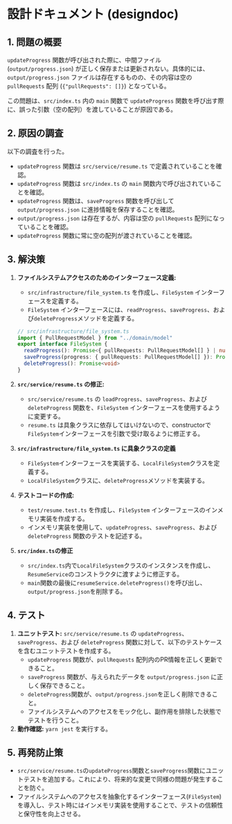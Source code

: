 # 設計ドキュメント (designdoc)

## 1. 問題の概要

`updateProgress` 関数が呼び出された際に、中間ファイル (`output/progress.json`) が正しく保存または更新されない。具体的には、`output/progress.json` ファイルは存在するものの、その内容は空の `pullRequests` 配列 (`{"pullRequests": []}`) となっている。

この問題は、`src/index.ts` 内の `main` 関数で `updateProgress` 関数を呼び出す際に、誤った引数（空の配列）を渡していることが原因である。

## 2. 原因の調査

以下の調査を行った。

*   `updateProgress` 関数は `src/service/resume.ts` で定義されていることを確認。
*   `updateProgress` 関数は `src/index.ts` の `main` 関数内で呼び出されていることを確認。
*   `updateProgress` 関数は、`saveProgress` 関数を呼び出して `output/progress.json` に進捗情報を保存することを確認。
*   `output/progress.json` は存在するが、内容は空の `pullRequests` 配列になっていることを確認。
*   `updateProgress` 関数に常に空の配列が渡されていることを確認。

## 3. 解決策

1.  **ファイルシステムアクセスのためのインターフェース定義:**
    *   `src/infrastructure/file_system.ts` を作成し、`FileSystem` インターフェースを定義する。
    *   `FileSystem` インターフェースには、`readProgress`、`saveProgress`、および`deleteProgress`メソッドを定義する。

    ```typescript
    // src/infrastructure/file_system.ts
    import { PullRequestModel } from "../domain/model"
    export interface FileSystem {
      readProgress(): Promise<{ pullRequests: PullRequestModel[] } | null>
      saveProgress(progress: { pullRequests: PullRequestModel[] }): Promise<void>
      deleteProgress(): Promise<void>
    }
    ```

2.  **`src/service/resume.ts` の修正:**
    *   `src/service/resume.ts` の `loadProgress`、`saveProgress`、および`deleteProgress` 関数を、`FileSystem` インターフェースを使用するように変更する。
    *   `resume.ts` は具象クラスに依存してはいけないので、constructorで`FileSystem`インターフェースを引数で受け取るように修正する。

3.  **`src/infrastructure/file_system.ts` に具象クラスの定義**
    *  `FileSystem`インターフェースを実装する、`LocalFileSystem`クラスを定義する。
    *   `LocalFileSystem`クラスに、`deleteProgress`メソッドを実装する。

4.  **テストコードの作成:**
    *   `test/resume.test.ts` を作成し、`FileSystem` インターフェースのインメモリ実装を作成する。
    *   インメモリ実装を使用して、`updateProgress`、`saveProgress`、および`deleteProgress` 関数のテストを記述する。

5. **`src/index.ts`の修正**
    *  `src/index.ts`内で`LocalFileSystem`クラスのインスタンスを作成し、`ResumeService`のコンストラクタに渡すように修正する。
    * `main`関数の最後に`resumeService.deleteProgress()`を呼び出し、`output/progress.json`を削除する。

## 4. テスト

1.  **ユニットテスト:** `src/service/resume.ts` の `updateProgress`、`saveProgress`、および `deleteProgress` 関数に対して、以下のテストケースを含むユニットテストを作成する。
    *   `updateProgress` 関数が、`pullRequests` 配列内のPR情報を正しく更新できること。
    *   `saveProgress` 関数が、与えられたデータを `output/progress.json` に正しく保存できること。
    *   `deleteProgress`関数が、`output/progress.json`を正しく削除できること。
    *   ファイルシステムへのアクセスをモック化し、副作用を排除した状態でテストを行うこと。
2.  **動作確認:** `yarn jest` を実行する。


## 5. 再発防止策

- `src/service/resume.ts`の`updateProgress`関数と`saveProgress`関数にユニットテストを追加する。これにより、将来的な変更で同様の問題が発生することを防ぐ。
- ファイルシステムへのアクセスを抽象化するインターフェース(`FileSystem`)を導入し、テスト時にはインメモリ実装を使用することで、テストの信頼性と保守性を向上させる。
